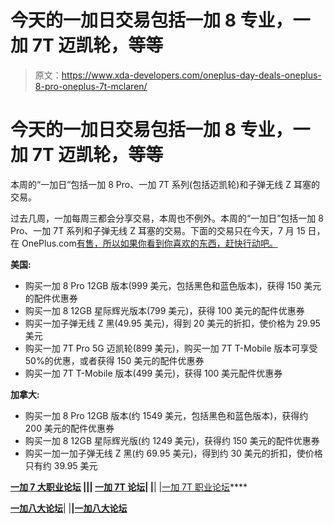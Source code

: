 # 今天的一加日交易包括一加 8 专业，一加 7T 迈凯轮，等等

> 原文：<https://www.xda-developers.com/oneplus-day-deals-oneplus-8-pro-oneplus-7t-mclaren/>

# 今天的一加日交易包括一加 8 专业，一加 7T 迈凯轮，等等

本周的“一加日”包括一加 8 Pro、一加 7T 系列(包括迈凯轮)和子弹无线 Z 耳塞的交易。

过去几周，一加每周三都会分享交易，本周也不例外。本周的“一加日”包括一加 8 Pro、一加 7T 系列和子弹无线 Z 耳塞的交易。下面的交易只在今天，7 月 15 日，在 OnePlus.com[有售，所以如果你看到你喜欢的东西，赶快行动吧。](https://onepluscom.pxf.io/c/2233363/916678/12532?subId1=UUxdaUeUpU29076&subId2=exda&u=https%3A%2F%2Fwww.oneplus.com%2F)

**美国:**

*   购买一加 8 Pro 12GB 版本(999 美元，包括黑色和蓝色版本)，获得 150 美元的配件优惠券
*   购买一加 8 12GB 星际辉光版本(799 美元)，获得 100 美元的配件优惠券
*   购买一加子弹无线 Z 黑(49.95 美元)，得到 20 美元的折扣，使价格为 29.95 美元
*   购买一加 7T Pro 5G 迈凯轮(899 美元)，购买一加 7T T-Mobile 版本可享受 50%的优惠，或者获得 150 美元的配件优惠券
*   购买一加 7T T-Mobile 版本(499 美元)，获得 100 美元配件优惠券

**加拿大:**

*   购买一加 8 Pro 12GB 版本(约 1549 美元，包括黑色和蓝色版本)，获得约 200 美元的配件优惠券
*   购买一加 8 12GB 星际辉光版(约 1249 美元)，获得约 150 美元的配件优惠券
*   购买一加一加子弹无线 Z 黑(约 69.95 美元)，得到约 30 美元的折扣，使价格只有约 39.95 美元

**[一加 7 大职业论坛](https://forum.xda-developers.com/oneplus-7-pro) ||| [一加 7T 论坛](https://forum.xda-developers.com/oneplus-7t)| |**| |[一加 7T 职业论坛](https://forum.xda-developers.com/7t-pro)****

**[一加八大论坛](https://forum.xda-developers.com/oneplus-8)**| |**|[一加八大论坛](https://forum.xda-developers.com/oneplus-8-pro)**